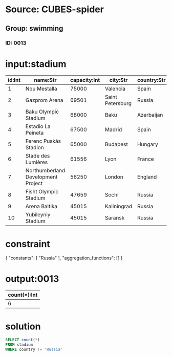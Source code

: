 # Source: CUBES-spider
## Group: swimming
### ID: 0013

# input:stadium

| id:Int | name:Str | capacity:Int | city:Str | country:Str | opening_year:Int |
|---|---|---|---|---|---|
| 1 | Nou Mestalla | 75000 | Valencia | Spain | 2004 |
| 2 | Gazprom Arena | 69501 | Saint Petersburg | Russia | 2005 |
| 3 | Baku Olympic Stadium | 68000 | Baku | Azerbaijan | 2005 |
| 4 | Estadio La Peineta | 67500 | Madrid | Spain | 2005 |
| 5 | Ferenc Puskás Stadion | 65000 | Budapest | Hungary | 2006 |
| 6 | Stade des Lumières | 61556 | Lyon | France | 2004 |
| 7 | Northumberland Development Project | 56250 | London | England | 2006 |
| 8 | Fisht Olympic Stadium | 47659 | Sochi | Russia | 2004 |
| 9 | Arena Baltika | 45015 | Kaliningrad | Russia | 2007 |
| 10 | Yubileyniy Stadium | 45015 | Saransk | Russia | 2005 |

# constraint

{
  "constants": [
    "Russia"
  ],
  "aggregation_functions": []
}

# output:0013

| count(*):Int |
|---|
| 6 |

# solution

```sql
SELECT count(*)
FROM stadium
WHERE country != 'Russia'
```
